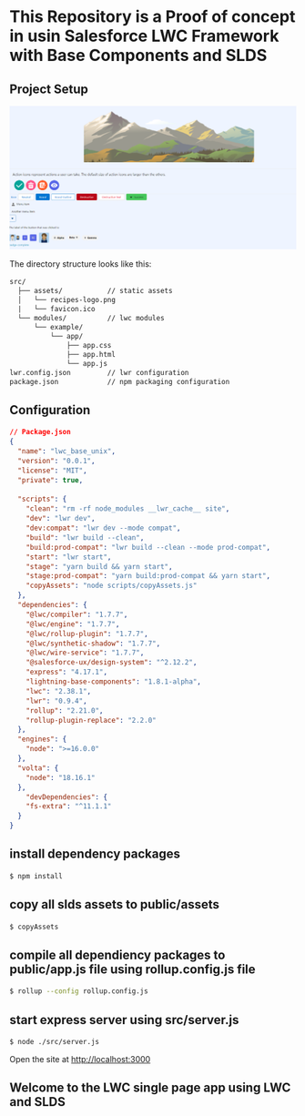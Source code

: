 # This Repository is a Proof of concept in usin Salesforce LWC Framework with Base Components and SLDS


## Project Setup

![Alt text](./image.png)

The directory structure looks like this:

```
src/
  ├── assets/           // static assets
  │   └── recipes-logo.png
  |   └── favicon.ico
  └── modules/          // lwc modules
      └── example/
          └── app/
              ├── app.css
              ├── app.html
              └── app.js
lwr.config.json         // lwr configuration
package.json            // npm packaging configuration
```

## Configuration


```json
// Package.json
{
  "name": "lwc_base_unix",
  "version": "0.0.1",
  "license": "MIT",
  "private": true,
  
  "scripts": {
    "clean": "rm -rf node_modules __lwr_cache__ site",
    "dev": "lwr dev",
    "dev:compat": "lwr dev --mode compat",
    "build": "lwr build --clean",
    "build:prod-compat": "lwr build --clean --mode prod-compat",
    "start": "lwr start",
    "stage": "yarn build && yarn start",
    "stage:prod-compat": "yarn build:prod-compat && yarn start",
    "copyAssets": "node scripts/copyAssets.js"
  },
  "dependencies": {
    "@lwc/compiler": "1.7.7",
    "@lwc/engine": "1.7.7",
    "@lwc/rollup-plugin": "1.7.7",
    "@lwc/synthetic-shadow": "1.7.7",
    "@lwc/wire-service": "1.7.7",
    "@salesforce-ux/design-system": "^2.12.2",
    "express": "4.17.1",
    "lightning-base-components": "1.8.1-alpha",
    "lwc": "2.38.1",
    "lwr": "0.9.4",
    "rollup": "2.21.0",
    "rollup-plugin-replace": "2.2.0"
  },
  "engines": {
    "node": ">=16.0.0"
  },
  "volta": {
    "node": "18.16.1"
  },
    "devDependencies": {
    "fs-extra": "^11.1.1"
  }
}
```

## install dependency packages

```bash
$ npm install
```
## copy all slds assets to public/assets

```bash
$ copyAssets
```
## compile all dependiency packages to public/app.js file using rollup.config.js file

```bash
$ rollup --config rollup.config.js
```

## start express server using src/server.js


```bash
$ node ./src/server.js
```

Open the site at [http://localhost:3000](http://localhost:3000)

## Welcome to the LWC single page app using LWC and SLDS


